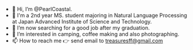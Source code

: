 - 👋 Hi, I’m @PearlCoastal.
- 🌱 I'm a 2nd year MS. student majoring in Natural Language Processing at Japan Advanced Institute of Science and Technology.
- 💞️ I’m now searching for a good job after my graduation.
- 👀 I’m interested in camping, coffee making and also photographing.
- 📫 How to reach me 👉 send email to treasuresff@gmail.com

<!---
PearlCoastal/PearlCoastal is a ✨ special ✨ repository because its `README.md` (this file) appears on your GitHub profile.
You can click the Preview link to take a look at your changes.
--->
